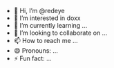 - 👋 Hi, I’m @redeye
- 👀 I’m interested in doxx
- 🌱 I’m currently learning ...
- 💞️ I’m looking to collaborate on ...
- 📫 How to reach me ...
- 😄 Pronouns: ...
- ⚡ Fun fact: ...

<!---
redeyeou/redeyeou is a ✨ special ✨ repository because its `README.md` (this file) appears on your GitHub profile.
You can click the Preview link to take a look at your changes.
--->
